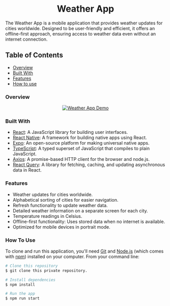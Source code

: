 <h1 align="center">Weather App</h1>

The Weather App is a mobile application that provides weather updates for cities worldwide. Designed to be user-friendly and efficient, it offers an offline-first approach, ensuring access to weather data even without an internet connection.

<!-- TABLE OF CONTENTS -->

## Table of Contents

- [Overview](#overview)
- [Built With](#built-with)
- [Features](#features)
- [How to use](#how-to-use)

### Overview

<p align="center">
  <a href="https://github.com/anualabi/city-weather/assets/33486765/2511a0e0-0a15-4641-af1f-bf9117f892fc">
    <img src="https://github.com/anualabi/city-weather/assets/33486765/5f34866d-0dcb-4530-9b34-87dfd0abd8c7" alt="Weather App Demo">
  </a>
</p>

### Built With

- [React](https://react.dev/): A JavaScript library for building user interfaces.
- [React Native](https://reactnative.dev/): A framework for building native apps using React.
- [Expo](https://expo.dev/): An open-source platform for making universal native apps.
- [TypeScript](https://www.typescriptlang.org/): A typed superset of JavaScript that compiles to plain JavaScript.
- [Axios](https://axios-http.com/docs/intro): A promise-based HTTP client for the browser and node.js.
- [React Query](https://tanstack.com/query/latest): A library for fetching, caching, and updating asynchronous data in React.

### Features

- Weather updates for cities worldwide.
- Alphabetical sorting of cities for easier navigation.
- Refresh functionality to update weather data.
- Detailed weather information on a separate screen for each city.
- Temperature readings in Celsius.
- Offline-first functionality: Uses stored data when no internet is available.
- Optimized for mobile devices in portrait mode.

### How To Use

To clone and run this application, you'll need [Git](https://git-scm.com) and [Node.js](https://nodejs.org/en/download/) (which comes with [npm](http://npmjs.com)) installed on your computer. From your command line:

```bash
# Clone this repository
$ git clone this private repository.

# Install dependencies
$ npm install

# Run the app
$ npm run start
```
